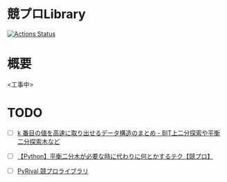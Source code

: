 # 競プロLibrary
[![Actions Status](https://github.com/come2ry/library/workflows/verify/badge.svg)](https://github.com/come2ry/library/actions)

# 概要
<工事中>

# TODO
- [ ] [k 番目の値を高速に取り出せるデータ構造のまとめ - BIT上二分探索や平衡二分探索木など](https://qiita.com/drken/items/1b7e6e459c24a83bb7fd)

- [ ] [【Python】平衡二分木が必要な時に代わりに何とかするテク【競プロ】](https://qiita.com/nebocco/items/638da118cd621d2628d1)

- [ ] [PyRival 競プロライブラリ](https://github.com/cheran-senthil/PyRival)